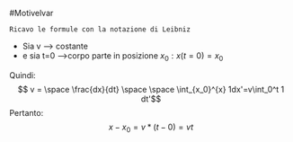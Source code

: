 #Motivelvar 

	Ricavo le formule con la notazione di Leibniz

- Sia v --> costante
- e sia t=0 -->corpo parte in posizione $x_0: x(t=0)=x_0$

Quindi:
$$ v = \space \frac{dx}{dt} \space \space \int_{x_0}^{x} 1dx'=v\int_0^t 1 dt'$$
Pertanto:
$$x-x_0  = v*(t-0) = vt$$



